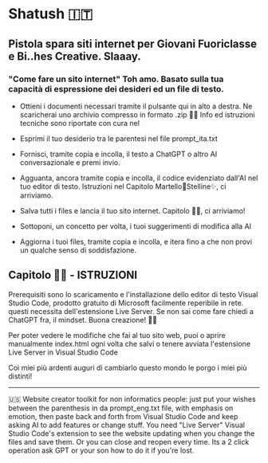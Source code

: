 # Shatush 🇮🇹
## Pistola spara siti internet per Giovani Fuoriclasse e Bi..hes Creative. Slaaay.  
### "Come fare un sito internet" Toh amo. Basato sulla tua capacità di espressione dei desideri ed un file di testo.

- Ottieni i documenti necessari tramite il pulsante qui in alto a destra. Ne scaricherai uno archivio compresso in formato .zip 🔨✨ Info ed istruzioni tecniche sono riportate con cura nel 

- Esprimi il tuo desiderio tra le parentesi nel file prompt_ita.txt 

- Fornisci, tramite copia e incolla, il testo a ChatGPT o altro AI conversazionale e premi invio.

- Agguanta, ancora tramite copia e incolla, il codice evidenziato dall'AI nel tuo editor di testo. Istruzioni nel Capitolo Martello🔨Stelline✨, ci arriviamo.

- Salva tutti i files e lancia il tuo sito internet. Capitolo 🔨✨, ci arriviamo!

- Sottoponi, un concetto per volta, i tuoi suggerimenti di modifica alla AI

- Aggiorna i tuoi files, tramite copia e incolla, e itera fino a che non provi un qualche senso di soddisfazione.



## Capitolo 🔨✨ - ISTRUZIONI


Prerequisiti sono lo scaricamento e l'installazione dello editor di testo Visual Studio Code, prodotto gratuito di Microsoft facilmente reperibile in rete. questi necessita dell'estensione Live Server.
Se non sai come fare chiedi a ChatGPT fra, il mindset. Buona creazione! 🔨✨

Per poter vedere le modifiche che fai al tuo sito web, puoi o aprire manualmente index.html ogni volta che salvi o tenere avviata l'estensione Live Server in Visual Studio Code

Coi miei più ardenti
auguri di cambiarlo
questo mondo le porgo 
i miei più distinti!

_____
🇺🇸
Website creator toolkit for non informatics people: just put your wishes between the parenthesis in da prompt_eng.txt file, with emphasis on emotion,
then paste back and forth from Visual Studio Code and keep asking AI to add features or change stuff.
You need "Live Server" Visual Studio Code's extension to see the website updating when you change the files and save them. Or you can close and reopen every time. Its a 2 click operation ask GPT or your son how to do it if you're lost.

